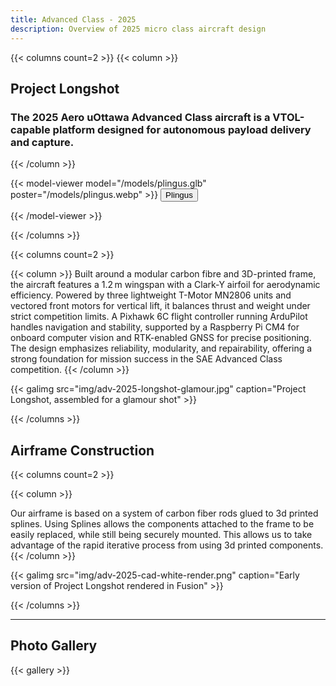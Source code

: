 ```yaml
---
title: Advanced Class - 2025
description: Overview of 2025 micro class aircraft design
---
```


{{< columns count=2 >}}
{{< column >}}
## Project Longshot
### The 2025 Aero uOttawa Advanced Class aircraft is a VTOL-capable platform designed for autonomous payload delivery and capture.

{{< /column >}}

{{< model-viewer model="/models/plingus.glb" poster="/models/plingus.webp" >}}
    <button class="hotspot" slot="hotspot-1" 
            data-position="-0.03752169197374356m 1.3353936826116832m -0.09083890692148743m" 
            data-normal="-0.6468131457728125m 0.6320924532562153m -0.4267222574368693m" 
            data-visibility-attribute="visible">
        <div class="annotation">Plingus</div>
    </button>


{{< /model-viewer >}}

{{< /columns >}}



{{< columns count=2 >}}

{{< column >}}
Built around a modular carbon fibre and 3D-printed frame, the aircraft features a 1.2 m wingspan with a Clark-Y airfoil for aerodynamic efficiency. Powered by three lightweight T-Motor MN2806 units and vectored front motors for vertical lift, it balances thrust and weight under strict competition limits. A Pixhawk 6C flight controller running ArduPilot handles navigation and stability, supported by a Raspberry Pi CM4 for onboard computer vision and RTK-enabled GNSS for precise positioning. The design emphasizes reliability, modularity, and repairability, offering a strong foundation for mission success in the SAE Advanced Class competition.
{{< /column >}}

{{< galimg src="img/adv-2025-longshot-glamour.jpg" caption="Project Longshot, assembled for a glamour shot" >}}

{{< /columns >}}

## Airframe Construction

{{< columns count=2 >}}

{{< column >}}

Our airframe is based on a system of carbon fiber rods glued to 3d printed splines. Using Splines allows the components attached to the frame to be easily replaced, while still being securely mounted. This allows us to take advantage of the rapid iterative process from using 3d printed components.
{{< /column >}}

{{< galimg src="img/adv-2025-cad-white-render.png" caption="Early version of Project Longshot rendered in Fusion" >}}

{{< /columns >}}




---

## Photo Gallery
{{< gallery >}} 
